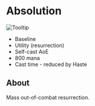 # Absolution

![Tooltip]()

- Baseline
- Utility (resurrection)
- Self-cast AoE
- 800 mana
- Cast time - reduced by Haste

## About

Mass out-of-combat resurrection.
